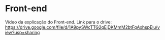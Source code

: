 # Front-end
Vídeo da explicação do Front-end. Link para o drive: https://drive.google.com/file/d/1A9pySWcTTG2qEjDKMmM2btFqAxhspElu/view?usp=sharing
